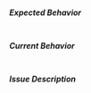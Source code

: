 ##### Expected Behavior
```

```

##### Current Behavior
```

```


##### Issue Description

```

```

